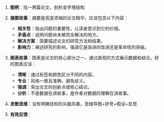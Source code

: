 1. **图例**：找一两篇论文，剖析金字塔结构

2. **摘要故事**：摘要是高度浓缩的论文精华，应该包含以下内容：
	- **相关性**：指出问题的重要性，让读者意识到它的价值。
	- **矛盾点**：说明问题尚未被完全解决的地方。
	- **解决方案**：简要描述论文的研究方法和结果。
	- **影响力**：阐述研究的影响，强调它是渐进的改进还是革命性的突破。

3. **图表故事**：图表是论文的核心部分之一，通过直观的方式展示数据和结论。好的图表应该：
	- **清晰**：通过标签和颜色区分不同的内容。
	- **专业**：风格一致且准确，避免歧义。
	- **强调**：突出论文的创新点或核心结论。
	- **分析**：不是数据在讲故事，是作者对数据的理解在讲故事。

4. **发散思维**：没有明确目标的头脑风暴，思维导图+好奇+假设+反思

5. **有效反馈**：
